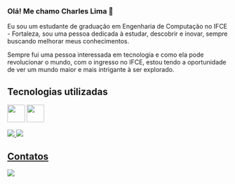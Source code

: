 ### Olá! Me chamo Charles Lima 👋

Eu sou um estudante de graduação em Engenharia de Computação no IFCE - Fortaleza, sou uma pessoa dedicada à estudar, descobrir e inovar, sempre buscando melhorar meus conhecimentos.

Sempre fui uma pessoa interessada em tecnologia e como ela pode revolucionar o mundo, com o ingresso no IFCE, estou tendo a oportunidade de ver um mundo maior e mais intrigante à ser explorado.


## Tecnologias utilizadas

<img loading="lazy" src="https://cdn.jsdelivr.net/gh/devicons/devicon/icons/c/c-original.svg" width="40" heigth="40"/> <img loading="lazy" src="https://cdn.jsdelivr.net/gh/devicons/devicon/icons/java/java-original-wordmark.svg" width="40" heigth="40"/>

<div>
  <a href="https://github.com/CharlesLimaFilho">
  <img loading="lazy" heigth="180em" src="https://github-readme-stats.vercel.app/api/top-langs/?username=CharlesLimaFilho&layout=compact&langs_count=7&theme=dracula"/> 
  <img loading="lazy" heigth="180em" src="https://github-readme-stats.vercel.app/api?username=CharlesLimaFilho&show_icons=true&theme=dracula&include_all_commits=true&count_private=true"/> 
</div>


## Contatos 

<div>
  <a href = "mailto:charles.lima.filho17@gmail.com"><img src="https://img.shields.io/badge/Gmail-D14836?style=for-the-badge&logo=gmail&logoColor=white" target="_blank"></a>
</div>
